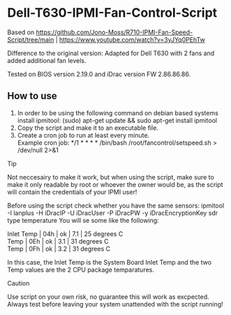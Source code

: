 # Dell-T630-IPMI-Fan-Control-Script
Based on https://github.com/Jono-Moss/R710-IPMI-Fan-Speed-Script/tree/main | https://www.youtube.com/watch?v=3yJYq0PEhTw

Difference to the original version: Adapted for Dell T630 with 2 fans and added additional fan levels.

Tested on BIOS version 2.19.0 and iDrac version FW 2.86.86.86.

## How to use
1) In order to be using the following command on debian based systems install ipmitool: (sudo) apt-get update && sudo apt-get install ipmitool
2) Copy the script and make it to an executable file.
3) Create a cron job to run at least every minute.\
   Example cron job: */1 * * * * /bin/bash /root/fancontrol/setspeed.sh > /dev/null 2>&1
   
> [!TIP]
> Not neccesairy to make it work, but when using the script, make sure to make it only readable by root or whoever the owner would be, as the script will contain the credentials of your IPMI user! 

Before using the script check whether you have the same sensors: ipmitool -I lanplus -H iDracIP -U iDracUser -P iDracPW -y iDracEncryptionKey sdr type temperature
You will se some like the following:

Inlet Temp       | 04h | ok  |  7.1 | 25 degrees C\
Temp             | 0Eh | ok  |  3.1 | 31 degrees C\
Temp             | 0Fh | ok  |  3.2 | 31 degrees C

In this case, the Inlet Temp is the System Board Inlet Temp and the two Temp values are the 2 CPU package temparatures.


> [!CAUTION]
> Use script on your own risk, no guarantee this will work as excpected. Always test before leaving your system unattended with the script running!
